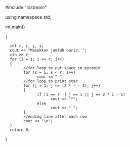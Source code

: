 #include "iostream"

using namespace std;

int main()

{

      int r, i, j, s;
      cout << "Masukkan jumlah baris: ";
      cin >> r;
      for (i = 1; i <= r; i++)
      {
            //for loop to put space in pyramid
            for (s = i; s < r; s++)
                  cout << " ";
            //for loop to print star
            for (j = 1; j <= (2 * r - 1); j++)
            {
                  if (i == r || j == 1 || j == 2 * i - 1)
                        cout << "*";
                  else
                        cout << " ";
            }
            //ending line after each row
            cout << "\n";
      }
      return 0;
}
